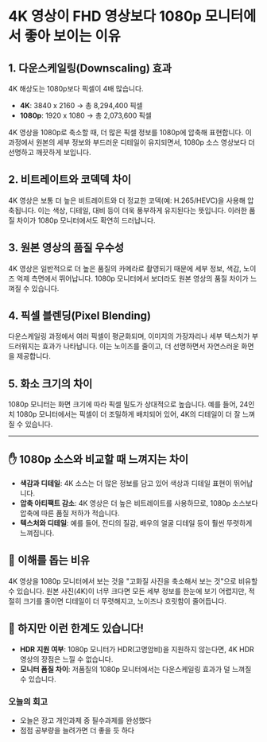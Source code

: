# 4K 영상이 FHD 영상보다 1080p 모니터에서 좋아 보이는 이유

## 1. 다운스케일링(Downscaling) 효과
4K 해상도는 1080p보다 픽셀이 4배 많습니다.
- **4K**: 3840 x 2160 → 총 8,294,400 픽셀
- **1080p**: 1920 x 1080 → 총 2,073,600 픽셀

4K 영상을 1080p로 축소할 때, 더 많은 픽셀 정보를 1080p에 압축해 표현합니다. 이 과정에서 원본의 세부 정보와 부드러운 디테일이 유지되면서, 1080p 소스 영상보다 더 선명하고 깨끗하게 보입니다.

## 2. 비트레이트와 코덱덱 차이
4K 영상은 보통 더 높은 비트레이트와 더 정교한 코덱(예: H.265/HEVC)을 사용해 압축됩니다. 이는 색상, 디테일, 대비 등이 더욱 풍부하게 유지된다는 뜻입니다. 이러한 품질 차이가 1080p 모니터에서도 확연히 드러납니다.

## 3. 원본 영상의 품질 우수성
4K 영상은 일반적으로 더 높은 품질의 카메라로 촬영되기 때문에 세부 정보, 색감, 노이즈 억제 측면에서 뛰어납니다. 1080p 모니터에서 보더라도 원본 영상의 품질 차이가 느껴질 수 있습니다.

## 4. 픽셀 블렌딩(Pixel Blending)
다운스케일링 과정에서 여러 픽셀이 평균화되며, 이미지의 가장자리나 세부 텍스처가 부드러워지는 효과가 나타납니다. 이는 노이즈를 줄이고, 더 선명하면서 자연스러운 화면을 제공합니다.

## 5. 화소 크기의 차이
1080p 모니터는 화면 크기에 따라 픽셀 밀도가 상대적으로 높습니다. 예를 들어, 24인치 1080p 모니터에서는 픽셀이 더 조밀하게 배치되어 있어, 4K의 디테일이 더 잘 느껴질 수 있습니다.

---

## ✋ 1080p 소스와 비교할 때 느껴지는 차이
- **색감과 디테일**: 4K 소스는 더 많은 정보를 담고 있어 색상과 디테일 표현이 뛰어납니다.
- **압축 아티팩트 감소**: 4K 영상은 더 높은 비트레이트를 사용하므로, 1080p 소스보다 압축에 따른 품질 저하가 적습니다.
- **텍스처와 디테일**: 예를 들어, 잔디의 질감, 배우의 얼굴 디테일 등이 훨씬 뚜렷하게 느껴집니다.

## 📌 이해를 돕는 비유
4K 영상을 1080p 모니터에서 보는 것을 "고화질 사진을 축소해서 보는 것"으로 비유할 수 있습니다. 원본 사진(4K)이 너무 크다면 모든 세부 정보를 한눈에 보기 어렵지만, 적절히 크기를 줄이면 디테일이 더 뚜렷해지고, 노이즈나 흐릿함이 줄어듭니다.

## 🚨 하지만 이런 한계도 있습니다!
- **HDR 지원 여부**: 1080p 모니터가 HDR(고명암비)을 지원하지 않는다면, 4K HDR 영상의 장점은 느낄 수 없습니다.
- **모니터 품질 차이**: 저품질의 1080p 모니터에서는 다운스케일링 효과가 덜 느껴질 수 있습니다.

### 오늘의 회고
- 오늘은 장고 개인과제 중 필수과제를 완성했다
- 점점 공부량을 늘려가면 더 좋을 듯 하다